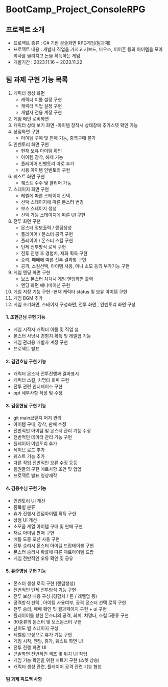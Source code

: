# BootCamp_Project_ConsoleRPG


## 프로젝트 소개

- 프로젝트 종류 : C# 기반 콘솔화면 RPG게임(팀과제)
- 프로젝트 내용 : 개발자 직업을 가지고 키보드, 마우스, 이어폰 등의 아이템을 모아 회사를 물리치고 돈을 획득하는 게임
- 개발기간 : 2023.11.16 ~ 2023.11.22


## 팀 과제 구현 기능 목록

1. 캐릭터 생성 화면
   - 캐릭터 이름 설정 구현
   - 캐릭터 직업 설정 구현
   - 개발자 전용 계정 구현
3. 게임 메인 로비화면
4. 캐릭터 상태 보기 화면
   -아이템 장착시 상태창에 추가스텟 확인 가능
5. 상점화면 구현
   - 아이템 구매 및 판매 기능, 중복구매 불가 
6. 인벤토리 화면 구현
   - 현재 보유 아이템 확인
   - 아이템 장착, 해제 기능
   - 플레이어 인벤토리 따로 추가
   - 사용 아이템 인벤토리 구현
7. 퀘스트 화면 구현
   - 퀘스트 수주 및 클리어 가능
8. 스테이지 화면 구현
    - 레벨에 따른 스테이지 선택
    - 선택 스테이지에 따른 몬스터 변경
    - 보스 스테이지 생성
    - 선택 가능 스테이지에 따른 UI 구현
10. 전투 화면 구현
    - 몬스터 정보출력 / 랜덤생성
    - 플레이어 / 몬스터 공격 구현
    - 플레이어 / 몬스터 스킬 구현
    - 턴제 전투방식 로직 구현
    - 전투 진행 후 경험치, 재화 획득 구현
    - 승리, 패배에 따른 전투 결과창 구현
    - 공격, 스킬선택, 아이템 사용, 마나 소모 등의 부가기능 구현
11. 게임 엔딩 화면 구현
    - 보스 몬스터 처치시 게임 엔딩화면 출력
    - 엔딩 화면 애니메이션 구현
12. 게임 저장 기능 구현
    -현재 캐릭터 status 및 보유 아이템 구현
13. 게임 BGM 추가
14. 게임 초기화면, 스테이지 구성화면, 전투 화면 , 인벤토리 화면 구성
    

#### 1. 조현근님 구현 기능

 - 게임 시작시 캐릭터 이름 및 직업 설
 - 몬스터 사냥시 경험치 획득 및 레벨업 기능
 - 게임 관리용 개발자 계정 구현
 - 프로젝트 발표 

#### 2. 김건호님 구현 기능

 - 캐릭터 몬스터 전투진행과 결과표시
 - 캐릭터 스킬, 치명타 회피 구현
 - 전투 관련 인터페이스 구현
 - ppt 세부사항 작성 및 수정

#### 3. 김동현님 구현 기능

 - git main브랜치 머지 관리
 - 아이템 구매, 장착, 판매 수정
 - 전반적인 아이템 및 몬스터 관리 기능 수정
 - 전반적인 데이터 관리 기능 구현
 - 플레이어 이벤토리 추가
 - 세이브 로드 추가
 - 퀘스트 기능 추가
 - 다른 작업 전반적인 오류 수정 등등
 - 팀원들의 구현 애로사항 조언 및 협업
 - 프로젝트 발표 영상제작

#### 4. 김용수님 구현 기능

 - 인벤토리 UI 개선
 - 품목별 분류
 - 휴가 진행시 랜덤아이템 획득 구현
 - 상점 UI 개선
 - 소모품 계열 아이템 구매 및 판매 구현
 - 재료 아이템 판매 구현
 - 배틀 도중 포션 사용 구현
 - 전투 승리시 몬스터 아이템 드랍테이블 구현
 - 몬스터 승리시 확률에 따른 재료아이템 드랍
 - 게임 전반적인 오류 확인 및 공유


#### 5. 유준영님 구현 기능

- 몬스터 생성 로직 구현 (랜덤생성)
- 전반적인 턴제 전투방식 기능 구현
- 전투 보상 내용 구성 (경험치 / 돈 / 레벨업 등)
- 공격방식 선택 , 아이템 사용여부, 공격 몬스터 선택 로직 구현
- 전투 승리, 패배 확인 및 결과페이지 구현 + ui 구현
- 플레이어를 향한 몬스터의 공격, 회피, 치명타, 스킬 5종류 구현
- 30종류의 몬스터 및 보스몬스터 구현
- 난이도 별 스테이지 구성
- 레벨업 보상으로 휴가 기능 구현
- 게임 시작, 엔딩, 휴가, 퀘스트 화면 UI 
- 전투 진행 화면 UI 
- 콘솔화면 전반적인 색조 및 위치 UI 작업  
- 게임 기능 확인을 위한 치트키 구현 (스텟 상승)
- 캐릭터 생성 관련, 플레이어 공격 관련 기능 협업

#### 팀 과제 피드백 사항


 
